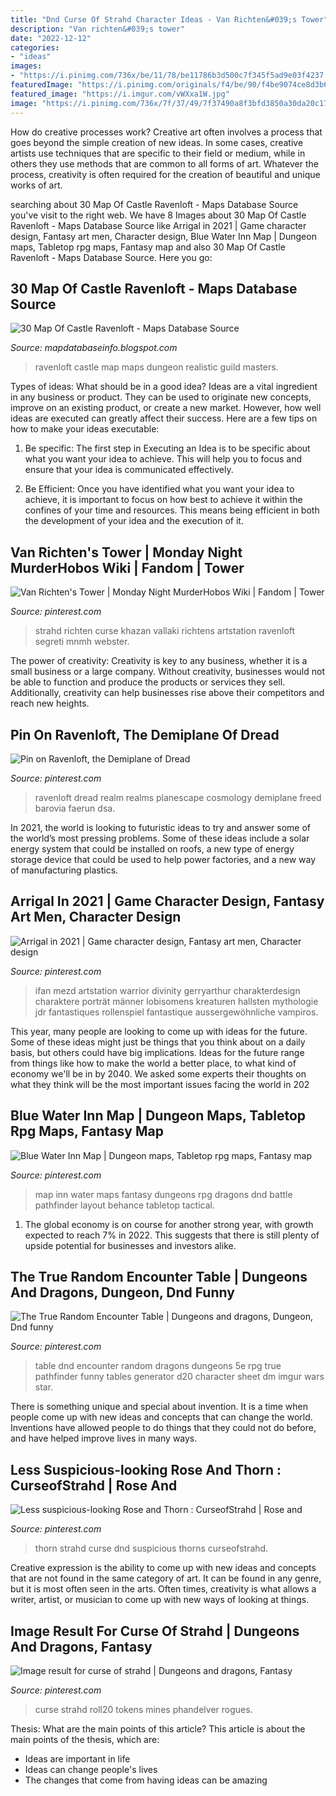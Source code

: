 ```yaml
---
title: "Dnd Curse Of Strahd Character Ideas - Van Richten&#039;s Tower"
description: "Van richten&#039;s tower"
date: "2022-12-12"
categories:
- "ideas"
images:
- "https://i.pinimg.com/736x/be/11/78/be11786b3d500c7f345f5ad9e03f4237.jpg"
featuredImage: "https://i.pinimg.com/originals/f4/be/90/f4be9074ce8d3b6f39b9819c842e6999.png"
featured_image: "https://i.imgur.com/vWXxa1W.jpg"
image: "https://i.pinimg.com/736x/7f/37/49/7f37490a8f3bfd3850a30da20c171f17.jpg"
---
```



How do creative processes work?
Creative art often involves a process that goes beyond the simple creation of new ideas. In some cases, creative artists use techniques that are specific to their field or medium, while in others they use methods that are common to all forms of art. Whatever the process, creativity is often required for the creation of beautiful and unique works of art.

	

		
searching about 30 Map Of Castle Ravenloft - Maps Database Source you've visit to the right web. We have 8 Images about 30 Map Of Castle Ravenloft - Maps Database Source like Arrigal in 2021 | Game character design, Fantasy art men, Character design, Blue Water Inn Map | Dungeon maps, Tabletop rpg maps, Fantasy map and also 30 Map Of Castle Ravenloft - Maps Database Source. Here you go:
		
    
## 30 Map Of Castle Ravenloft - Maps Database Source

<img loading=lazy src="https://i.imgur.com/vWXxa1W.jpg" onerror="this.onerror=null;this.src='https://tse4.mm.bing.net/th?id=OIP.5SyMxrfv1lE3wtggOM586QHaHK&amp;pid=15.1';" alt="30 Map Of Castle Ravenloft - Maps Database Source">

_Source: mapdatabaseinfo.blogspot.com_

>ravenloft castle map maps dungeon realistic guild masters. 

	

Types of ideas: What should be in a good idea?
Ideas are a vital ingredient in any business or product. They can be used to originate new concepts, improve on an existing product, or create a new market. However, how well ideas are executed can greatly affect their success. Here are a few tips on how to make your ideas executable:
1. Be specific: The first step in Executing an Idea is to be specific about what you want your idea to achieve. This will help you to focus and ensure that your idea is communicated effectively.

2. Be Efficient: Once you have identified what you want your idea to achieve, it is important to focus on how best to achieve it within the confines of your time and resources. This means being efficient in both the development of your idea and the execution of it.


    
## Van Richten&#039;s Tower | Monday Night MurderHobos Wiki | Fandom | Tower

<img loading=lazy src="https://i.pinimg.com/originals/f4/be/90/f4be9074ce8d3b6f39b9819c842e6999.png" onerror="this.onerror=null;this.src='https://tse3.mm.bing.net/th?id=OIP.Bzyo4qDJFUhhTKMjQNXQ1AHaEK&amp;pid=15.1';" alt="Van Richten&#039;s Tower | Monday Night MurderHobos Wiki | Fandom | Tower">

_Source: pinterest.com_

>strahd richten curse khazan vallaki richtens artstation ravenloft segreti mnmh webster. 

	

The power of creativity:
Creativity is key to any business, whether it is a small business or a large company. Without creativity, businesses would not be able to function and produce the products or services they sell. Additionally, creativity can help businesses rise above their competitors and reach new heights.

    
## Pin On Ravenloft, The Demiplane Of Dread

<img loading=lazy src="https://i.pinimg.com/736x/be/11/78/be11786b3d500c7f345f5ad9e03f4237.jpg" onerror="this.onerror=null;this.src='https://tse1.mm.bing.net/th?id=OIP.25ZFn9_7J3YS4LecJ8SvNAHaLH&amp;pid=15.1';" alt="Pin on Ravenloft, the Demiplane of Dread">

_Source: pinterest.com_

>ravenloft dread realm realms planescape cosmology demiplane freed barovia faerun dsa. 

	

In 2021, the world is looking to futuristic ideas to try and answer some of the world’s most pressing problems. Some of these ideas include a solar energy system that could be installed on roofs, a new type of energy storage device that could be used to help power factories, and a new way of manufacturing plastics.

    
## Arrigal In 2021 | Game Character Design, Fantasy Art Men, Character Design

<img loading=lazy src="https://i.pinimg.com/736x/f5/49/09/f5490961737391bce99b24fbe5d241c4.jpg" onerror="this.onerror=null;this.src='https://tse4.mm.bing.net/th?id=OIP.c1Q5vH51xbJrrxJN5qtkkgHaJv&amp;pid=15.1';" alt="Arrigal in 2021 | Game character design, Fantasy art men, Character design">

_Source: pinterest.com_

>ifan mezd artstation warrior divinity gerryarthur charakterdesign charaktere porträt männer lobisomens kreaturen hallsten mythologie jdr fantastiques rollenspiel fantastique aussergewöhnliche vampiros. 

	

This year, many people are looking to come up with ideas for the future. Some of these ideas might just be things that you think about on a daily basis, but others could have big implications. Ideas for the future range from things like how to make the world a better place, to what kind of economy we'll be in by 2040. We asked some experts their thoughts on what they think will be the most important issues facing the world in 202
    
## Blue Water Inn Map | Dungeon Maps, Tabletop Rpg Maps, Fantasy Map

<img loading=lazy src="https://i.pinimg.com/originals/cb/d3/9f/cbd39f5b197d6e3cd08b212729e5fe17.jpg" onerror="this.onerror=null;this.src='https://tse1.mm.bing.net/th?id=OIP.P-MNQVDox3r9BjuI4GAoGwHaKL&amp;pid=15.1';" alt="Blue Water Inn Map | Dungeon maps, Tabletop rpg maps, Fantasy map">

_Source: pinterest.com_

>map inn water maps fantasy dungeons rpg dragons dnd battle pathfinder layout behance tabletop tactical. 

	

1. The global economy is on course for another strong year, with growth expected to reach 7% in 2022. This suggests that there is still plenty of upside potential for businesses and investors alike.

    
## The True Random Encounter Table | Dungeons And Dragons, Dungeon, Dnd Funny

<img loading=lazy src="https://i.pinimg.com/originals/48/ee/72/48ee72eca51d0d774563cf64d9e65986.jpg" onerror="this.onerror=null;this.src='https://tse1.mm.bing.net/th?id=OIP.Oqatu-G9lEQ82aBSh8JT7wHaKQ&amp;pid=15.1';" alt="The True Random Encounter Table | Dungeons and dragons, Dungeon, Dnd funny">

_Source: pinterest.com_

>table dnd encounter random dragons dungeons 5e rpg true pathfinder funny tables generator d20 character sheet dm imgur wars star. 

	

There is something unique and special about invention. It is a time when people come up with new ideas and concepts that can change the world. Inventions have allowed people to do things that they could not do before, and have helped improve lives in many ways.

    
## Less Suspicious-looking Rose And Thorn : CurseofStrahd | Rose And

<img loading=lazy src="https://i.pinimg.com/736x/7f/37/49/7f37490a8f3bfd3850a30da20c171f17.jpg" onerror="this.onerror=null;this.src='https://tse2.mm.bing.net/th?id=OIP.jpzXkPfFkA7eynTB3Oya_gHaJP&amp;pid=15.1';" alt="Less suspicious-looking Rose and Thorn : CurseofStrahd | Rose and">

_Source: pinterest.com_

>thorn strahd curse dnd suspicious thorns curseofstrahd. 

	

Creative expression is the ability to come up with new ideas and concepts that are not found in the same category of art. It can be found in any genre, but it is most often seen in the arts. Often times, creativity is what allows a writer, artist, or musician to come up with new ways of looking at things.

    
## Image Result For Curse Of Strahd | Dungeons And Dragons, Fantasy

<img loading=lazy src="https://i.pinimg.com/originals/0b/f7/f6/0bf7f6d7f0e262ee98f54d9e400bff95.jpg" onerror="this.onerror=null;this.src='https://tse2.mm.bing.net/th?id=OIP.9N0RYSCDmnzJoTHhQ_xMtQHaHa&amp;pid=15.1';" alt="Image result for curse of strahd | Dungeons and dragons, Fantasy">

_Source: pinterest.com_

>curse strahd roll20 tokens mines phandelver rogues. 

	

Thesis: What are the main points of this article?
This article is about the main points of the thesis, which are: 
- Ideas are important in life
- Ideas can change people's lives
- The changes that come from having ideas can be amazing

